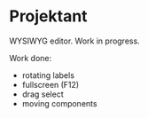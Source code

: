 # Projektant
WYSIWYG editor. Work in progress.

Work done:
* rotating labels
* fullscreen (F12)
* drag select
* moving components
